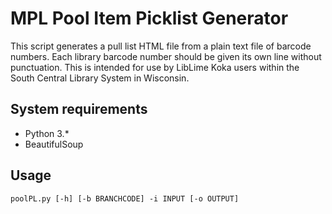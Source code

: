 # MPL Pool Item Picklist Generator
This script generates a pull list HTML file from a plain text file of barcode numbers. Each library barcode number should be given its own line without punctuation. This is intended for use by LibLime Koka users within the South Central Library System in Wisconsin.

## System requirements
* Python 3.*
* BeautifulSoup

## Usage
`poolPL.py [-h] [-b BRANCHCODE] -i INPUT [-o OUTPUT]`
